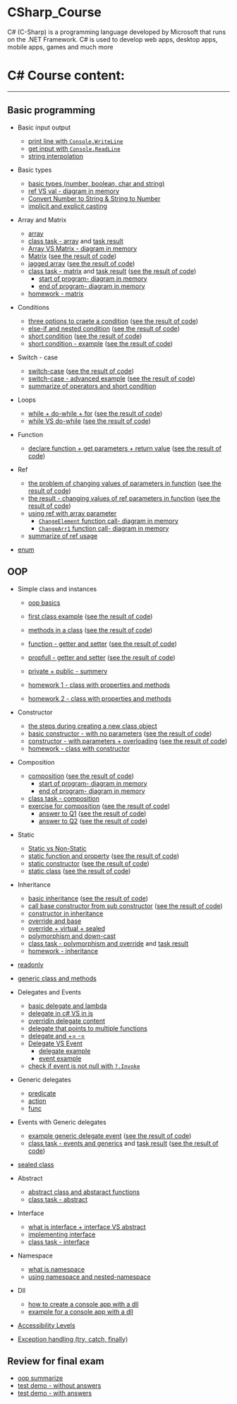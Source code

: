 # CSharp_Course
C# (C-Sharp) is a programming language developed by Microsoft that runs on the .NET Framework.  C# is used to develop web apps, desktop apps, mobile apps, games and much more

# C# Course content:
***

## Basic programming
* Basic input output
    * [print line with `Console.WriteLine`](https://github.com/bsharabi/CSharp/tree/master/Day%2001%20-%2021.10.2018/00_MyFirstSln/MyFirstProj/Program.cs)
    * [get input with `Console.ReadLine`](https://github.com/bsharabi/CSharp/tree/master/Day%2001%20-%2021.10.2018/02_readValue/readValue/Program.cs)
    * [string interpolation](https://github.com/bsharabi/CSharp/tree/master/Day%2002%20-%2029.10.2018/05_String%20Interpolation/String%20Interpolation/Program.cs)

* Basic types
    * [basic types (number, boolean, char and string)](https://github.com/bsharabi/CSharp/tree/master/Day%2001%20-%2021.10.2018/01_VarTypes/VarTypes/Program.cs)
    * [ref VS val - diagram in memory](https://github.com/bsharabi/CSharp/tree/master/Day%2001%20-%2021.10.2018/ref%20vs%20val.png)
    * [Convert Number to String & String to Number](https://github.com/bsharabi/CSharp/tree/master/Day%2002%20-%2029.10.2018/00_ConvertFromString/ConvertFromString/Program.cs)
    * [implicit and explicit casting](https://github.com/bsharabi/CSharp/tree/master/Day%2002%20-%2029.10.2018/01_Casting/Casting/Program.cs)


* Array and Matrix
    * [array](https://github.com/bsharabi/CSharp/tree/master/Day%2002%20-%2029.10.2018/03_Arrays/Arrays/Program.cs)
    * [class task - array](https://github.com/bsharabi/CSharp/tree/master/Day%2002%20-%2029.10.2018/ClassTask.md) and [task result](https://github.com/bsharabi/CSharp/tree/master/Day%2002%20-%2029.10.2018/04_Class%20Task%20Result/Class%20Task%20Result/Program.cs)
    * [Array VS Matrix - diagram in memory](https://github.com/bsharabi/CSharp/tree/master/Day%2003%20-%2005.11.2018/memory_snapshot_1.png)
    * [Matrix](https://github.com/bsharabi/CSharp/tree/master/Day%2003%20-%2005.11.2018/00_Matrix/00_Matrix/Program.cs) ([see the result of code](https://github.com/bsharabi/CSharp/tree/master/Day%2003%20-%2005.11.2018/00_Matrix/result.png))
    * [jagged array](https://github.com/bsharabi/CSharp/tree/master/Day%2003%20-%2005.11.2018/01_jugged%20array/01_jugged%20array/Program.cs) ([see the result of code](https://github.com/bsharabi/CSharp/tree/master/Day%2003%20-%2005.11.2018/01_jugged%20array/result.png))
    * [class task - matrix](https://github.com/bsharabi/CSharp/tree/master/Day%2003%20-%2005.11.2018/ClassTask.md) and [task result](https://github.com/bsharabi/CSharp/tree/master/Day%2003%20-%2005.11.2018/02_class%20task%20result/02_class%20task%20result/Program.cs) ([see the result of code](https://github.com/bsharabi/CSharp/tree/master/Day%2003%20-%2005.11.2018/02_class%20task%20result/result.png))
        * [start of program- diagram in memory](https://github.com/bsharabi/CSharp/tree/master/Day%2003%20-%2005.11.2018/02_class%20task%20result/step0.png)
        * [end of program- diagram in memory](https://github.com/bsharabi/CSharp/tree/master/Day%2003%20-%2005.11.2018/02_class%20task%20result/step1.png)
    * [homework - matrix](https://github.com/bsharabi/CSharp/tree/master/Day%2003%20-%2005.11.2018/Home%20work.pdf)
* Conditions
    * [three options to craete a condition](https://github.com/bsharabi/CSharp/tree/master/Day%2004%20-%2012.11.2018/00_Conditions/00_Conditions/Program.cs) ([see the result of code](https://github.com/bsharabi/CSharp/tree/master/Day%2004%20-%2012.11.2018/00_Conditions/result.png))
    * [else-if and nested condition](https://github.com/bsharabi/CSharp/tree/master/Day%2004%20-%2012.11.2018/01_nested%20conduition/01_nested%20conduition/Program.cs) ([see the result of code](https://github.com/bsharabi/CSharp/tree/master/Day%2004%20-%2012.11.2018/01_nested%20conduition/result.png))
    * [short condition](https://github.com/bsharabi/CSharp/tree/master/Day%2004%20-%2012.11.2018/02_Short%20Condition/02_Short%20Condition/Program.cs) ([see the result of code](https://github.com/bsharabi/CSharp/tree/master/Day%2004%20-%2012.11.2018/02_Short%20Condition/result.png))
    * [short condition - example](https://github.com/bsharabi/CSharp/tree/master/Day%2004%20-%2012.11.2018/03_short%20condition%20-%20example/03_short%20condition%20-%20example/Program.cs) ([see the result of code](https://github.com/bsharabi/CSharp/tree/master/Day%2004%20-%2012.11.2018/03_short%20condition%20-%20example/result.png))
* Switch - case
    * [switch-case](https://github.com/bsharabi/CSharp/tree/master/Day%2004%20-%2012.11.2018/04_switch%20case/04_switch%20case/Program.cs) ([see the result of code](https://github.com/bsharabi/CSharp/tree/master/Day%2004%20-%2012.11.2018/04_switch%20case/result.png))
    * [switch-case - advanced example](https://github.com/bsharabi/CSharp/tree/master/Day%2004%20-%2012.11.2018/05_switch%20case%20-%20for%20grades/05_switch%20case%20-%20for%20grades/Program.cs) ([see the result of code](https://github.com/bsharabi/CSharp/tree/master/Day%2004%20-%2012.11.2018/05_switch%20case%20-%20for%20grades/result.png))
    * [summarize of operators and short condition](https://github.com/bsharabi/CSharp/tree/master/Day%2004%20-%2012.11.2018/operators.pdf)
* Loops
    * [while + do-while + for](https://github.com/bsharabi/CSharp/tree/master/Day%2004%20-%2012.11.2018/06_loops/06_loops/Program.cs) ([see the result of code](https://github.com/bsharabi/CSharp/tree/master/Day%2004%20-%2012.11.2018/06_loops/result.png))
    * [while VS do-while](https://github.com/bsharabi/CSharp/tree/master/Day%2004%20-%2012.11.2018/07_while%20VS%20do-while/07_while%20VS%20do-while/Program.cs) ([see the result of code](https://github.com/bsharabi/CSharp/tree/master/Day%2004%20-%2012.11.2018/07_while%20VS%20do-while/result.png))
* Function
    * [declare function + get parameters + return value](https://github.com/bsharabi/CSharp/tree/master/Day%2004%20-%2012.11.2018/08_functions/08_functions/Program.cs) ([see the result of code](https://github.com/bsharabi/CSharp/tree/master/Day%2004%20-%2012.11.2018/08_functions/result.png))
* Ref 
    * [the problem of changing values of parameters in function](https://github.com/bsharabi/CSharp/tree/master/Day%2004%20-%2012.11.2018/09_ref%20problem/09_ref%20problem/Program.cs) ([see the result of code](https://github.com/bsharabi/CSharp/tree/master/Day%2004%20-%2012.11.2018/09_ref%20problem/RESULT.png))
    * [the result - changing values of ref parameters in function](https://github.com/bsharabi/CSharp/tree/master/Day%2004%20-%2012.11.2018/10_ref/10_ref/Program.cs) ([see the result of code](https://github.com/bsharabi/CSharp/tree/master/Day%2004%20-%2012.11.2018/10_ref/result.png))
    * [using ref with array parameter](https://github.com/bsharabi/CSharp/tree/master/Day%2004%20-%2012.11.2018/11_array%20and%20ref/11_array%20and%20ref/Program.cs) 
        * [`ChangeElement` function call- diagram in memory](https://github.com/bsharabi/CSharp/tree/master/Day%2004%20-%2012.11.2018/11_array%20and%20ref/memory%20snapshot.png)
        * [`ChangeArr1` function call- diagram in memory](https://github.com/bsharabi/CSharp/tree/master/Day%2004%20-%2012.11.2018/11_array%20and%20ref/memory%20snapshot%202.png)
    * [summarize of ref usage](https://github.com/bsharabi/CSharp/tree/master/Day%2004%20-%2012.11.2018/ref%20in%20value%20type.docx) 
* [enum](https://github.com/bsharabi/CSharp/tree/master/Day%2010%20-%2031.12.2018/00_enum/program.cs)
## OOP
* Simple class and instances
    * [oop basics](https://github.com/bsharabi/CSharp/tree/master/Day%2004%20-%2012.11.2018/oop%20basics.docx) 
    * [first class example](https://github.com/bsharabi/CSharp/tree/master/Day%2004%20-%2012.11.2018/12_first%20class%20example/12_first%20class%20example/Program.cs) ([see the result of code](https://github.com/bsharabi/CSharp/tree/master/Day%2004%20-%2012.11.2018/12_first%20class%20example/result.png))
    * [methods in a class](https://github.com/bsharabi/CSharp/tree/master/Day%2004%20-%2012.11.2018/13_class%20and%20method/13_class%20and%20method/Program.cs) ([see the result of code](https://github.com/bsharabi/CSharp/tree/master/Day%2004%20-%2012.11.2018/13_class%20and%20method/result.png))
    * [function - getter and setter](https://github.com/bsharabi/CSharp/tree/master/Day%2005%20-%2019.11.2018/00_accesss/00_accesss) ([see the result of code](https://github.com/bsharabi/CSharp/tree/master/Day%2005%20-%2019.11.2018/00_accesss/result.png))
    * [propfull - getter and setter](https://github.com/bsharabi/CSharp/tree/master/Day%2005%20-%2019.11.2018/01_propfull/00_accesss) ([see the result of code](https://github.com/bsharabi/CSharp/tree/master/Day%2005%20-%2019.11.2018/01_propfull/result.png))

    * [private + public - summery](https://github.com/bsharabi/CSharp/tree/master/Day%2005%20-%2019.11.2018/private%20%2B%20public%20-%20summery.pdf) 
    * [homework 1 - class with properties and methods](https://github.com/bsharabi/CSharp/tree/master/Day%2005%20-%2019.11.2018/Homework.png) 
    * [homework 2 - class with properties and methods](https://github.com/bsharabi/CSharp/tree/master/Day%2006%20-%2026.11.2018/Homework.png)
* Constructor
    * [the steps during creating a new class object](https://github.com/bsharabi/CSharp/tree/master/Day%2006%20-%2026.11.2018/create%20object%20-%20steps.png) 
    * [basic constructor - with no parameters](https://github.com/bsharabi/CSharp/tree/master/Day%2006%20-%2026.11.2018/00_constructor/00_constructor) ([see the result of code](https://github.com/bsharabi/CSharp/tree/master/Day%2006%20-%2026.11.2018/00_constructor/result.png))
    * [constructor - with parameters + overloading](https://github.com/bsharabi/CSharp/tree/master/Day%2006%20-%2026.11.2018/01_constructor%20with%20parameters/01_constructor%20with%20parameters) ([see the result of code](https://github.com/bsharabi/CSharp/tree/master/Day%2006%20-%2026.11.2018/01_constructor%20with%20parameters/result.png))
    * [homework - class with constructor](https://github.com/bsharabi/CSharp/tree/master/Day%2007%20-%2010.12.2018/HomeWork.md)

* Composition
    * [composition](https://github.com/bsharabi/CSharp/tree/master/Day%2006%20-%2026.11.2018/02_composition/02_composition) ([see the result of code](https://github.com/bsharabi/CSharp/tree/master/Day%2006%20-%2026.11.2018/02_composition/result.png))
        * [start of program- diagram in memory](https://github.com/bsharabi/CSharp/tree/master/Day%2006%20-%2026.11.2018/02_composition/memory%20diagram%20-%20step%201.png)
        * [end of program- diagram in memory](https://github.com/bsharabi/CSharp/tree/master/Day%2006%20-%2026.11.2018/02_composition/memory%20diagram%20-%20step%202.png)
    * [class task - composition](https://github.com/bsharabi/CSharp/tree/master/Day%2006%20-%2026.11.2018/ClassTask.md) 
    * [exercise for composition](https://github.com/bsharabi/CSharp/tree/master/Day%2007%20-%2010.12.2018/OOP_composition%20-%20Exercises.pdf) ([see the result of code]())
        * [answer to Q1](https://github.com/bsharabi/CSharp/tree/master/Day%2007%20-%2010.12.2018/Q1%20-%20result/Q1%20-%20result) ([see the result of code](https://github.com/bsharabi/CSharp/tree/master/Day%2007%20-%2010.12.2018/Q1%20-%20result/result.png))
        * [answer to Q2](https://github.com/bsharabi/CSharp/tree/master/Day%2007%20-%2010.12.2018/Q2%20-%20result/Q2%20-%20result) ([see the result of code](https://github.com/bsharabi/CSharp/tree/master/Day%2007%20-%2010.12.2018/Q2%20-%20result/result.png))
* Static
    * [Static vs Non-Static](https://github.com/bsharabi/CSharp/tree/master/Day%2008%20-%2017.12.2018/00_static/README.md) 
    * [static function and property](https://github.com/bsharabi/CSharp/tree/master/Day%2008%20-%2017.12.2018/00_static/00_static) ([see the result of code](https://github.com/bsharabi/CSharp/tree/master/Day%2008%20-%2017.12.2018/00_static/result.png))
    * [static constructor](https://github.com/bsharabi/CSharp/tree/master/Day%2008%20-%2017.12.2018/01_static%20constructor/01_static%20constructor) ([see the result of code](https://github.com/bsharabi/CSharp/tree/master/Day%2008%20-%2017.12.2018/01_static%20constructor/result.png))
    * [static class](https://github.com/bsharabi/CSharp/tree/master/Day%2008%20-%2017.12.2018/02_static%20class/02_static%20class) ([see the result of code](https://github.com/bsharabi/CSharp/tree/master/Day%2008%20-%2017.12.2018/02_static%20class/result.png))



* Inheritance
    * [basic inheritance](https://github.com/bsharabi/CSharp/tree/master/Day%2008%20-%2017.12.2018/03_inheritance/03_inheritance) ([see the result of code](https://github.com/bsharabi/CSharp/tree/master/Day%2008%20-%2017.12.2018/03_inheritance/result.png))
    * [call base constructor from sub constructor](https://github.com/bsharabi/CSharp/tree/master/Day%2008%20-%2017.12.2018/04_inheritance/03_inheritance) ([see the result of code](https://github.com/bsharabi/CSharp/tree/master/Day%2008%20-%2017.12.2018/04_inheritance/result.png))
    * [constructor in inheritance](https://github.com/bsharabi/CSharp/tree/master/Day%2008%20-%2017.12.2018/Constructor%20in%20inheritance.md) 
    * [override and base](https://github.com/bsharabi/CSharp/tree/master/Day%2008%20-%2017.12.2018/override%20and%20base.md)
    * [override + virtual + sealed](https://github.com/bsharabi/CSharp/tree/master/Day%2009%20-%2024.12.2018/01_Override.md)
    * [polymorphism and down-cast](https://github.com/bsharabi/CSharp/tree/master/Day%2008%20-%2017.12.2018/polymorphism%20and%20down-cast.md)
    * [class task - polymorphism and override](https://github.com/bsharabi/CSharp/tree/master/Day%2009%20-%2024.12.2018/class%20task.pdf) and [task result](https://github.com/bsharabi/CSharp/tree/master/Day%2009%20-%2024.12.2018/class%20task%20solution/class%20task%20solution)
    * [homework - inheritance](https://github.com/bsharabi/CSharp/tree/master/Day%2009%20-%2024.12.2018/Homework.pdf)


* [readonly](https://github.com/bsharabi/CSharp/tree/master/Day%2009%20-%2024.12.2018/00_Readonly.md)
* [generic class and methods](https://github.com/bsharabi/CSharp/tree/master/Day%2009%20-%2024.12.2018/02_Generic.md)

* Delegates and Events
    * [basic delegate and lambda](https://github.com/bsharabi/CSharp/tree/master/Day%2010%20-%2031.12.2018/02_Delegates/Program.cs)
    * [delegate in c# VS in js](https://github.com/bsharabi/CSharp/tree/master/Day%2010%20-%2031.12.2018/01_function%20var%20-%20in%20c%23%20and%20in%20javascript)
    * [overridin delegate content](https://github.com/bsharabi/CSharp/tree/master/Day%2010%20-%2031.12.2018/03_Delegates/Program.cs)
    * [delegate that points to multiple functions](https://github.com/bsharabi/CSharp/tree/master/Day%2010%20-%2031.12.2018/04_Delegates/Program.cs)
    * [delegate and += -=](https://github.com/bsharabi/CSharp/tree/master/Day%2010%20-%2031.12.2018/05_Delegates/Program.cs)
    * [Delegate VS Event](https://github.com/bsharabi/CSharp/tree/master/Day%2010%20-%2031.12.2018/06_event%20vs%20delegate/README.md)
        * [delegate example](https://github.com/bsharabi/CSharp/tree/master/Day%2010%20-%2031.12.2018/06_event%20vs%20delegate/00_delegate/Program.cs)
        * [event example](https://github.com/bsharabi/CSharp/tree/master/Day%2010%20-%2031.12.2018/06_event%20vs%20delegate/01_event/Program.cs)  
    * [check if event is not null with `?.Invoke`](https://github.com/bsharabi/CSharp/tree/master/Day%2010%20-%2031.12.2018/07_handle%20null%20event/Program.cs)
* Generic delegates
    * [predicate](https://github.com/bsharabi/CSharp/tree/master/Day%2010%20-%2031.12.2018/08_generic%20delegates/01_Peredicate/Program.cs)
    * [action](https://github.com/bsharabi/CSharp/tree/master/Day%2010%20-%2031.12.2018/08_generic%20delegates/02_Action/Program.cs)
    * [func](https://github.com/bsharabi/CSharp/tree/master/Day%2010%20-%2031.12.2018/08_generic%20delegates/03_Func/Program.cs)
* Events with Generic delegates
    * [example generic delegate event](https://github.com/bsharabi/CSharp/tree/master/Day%2010%20-%2031.12.2018/09_example%20of%20car%20and%20generic%20delegate%20event/program.cs) ([see the result of code](https://github.com/bsharabi/CSharp/tree/master/Day%2010%20-%2031.12.2018/09_example%20of%20car%20and%20generic%20delegate%20event/result.png))
    * [class task - events and generics](https://github.com/bsharabi/CSharp/tree/master/Day%2011%20-%2007.01.2019/oop%20%2B%20events%20-%20class%20task.pdf) and [task result](https://github.com/bsharabi/CSharp/tree/master/Day%2011%20-%2007.01.2019/00_class%20task%20result/00_class%20task%20result) ([see the result of code](https://github.com/bsharabi/CSharp/tree/master/Day%2011%20-%2007.01.2019/result.png))
   
   
* [sealed class](https://github.com/bsharabi/CSharp/tree/master/Day%2012%20-%2014.01.2019/00_sealed%20class/README.md)

* Abstract
   * [abstract class and abstaract functions](https://github.com/bsharabi/CSharp/tree/master/Day%2012%20-%2014.01.2019/01_abstract%20class/README.md)
   * [class task - abstract](https://github.com/bsharabi/CSharp/tree/master/Day%2012%20-%2014.01.2019/02_abstract%20-%20class%20task/class%20task.png)
   
* Interface
   * [what is interface + interface VS abstract](https://github.com/bsharabi/CSharp/tree/master/Day%2012%20-%2014.01.2019/03_interface/03_interface.pdf)
   * [implementing interface](https://github.com/bsharabi/CSharp/tree/master/Day%2012%20-%2014.01.2019/03_interface/README.md)
   * [class task - interface](https://github.com/bsharabi/CSharp/tree/master/Day%2012%20-%2014.01.2019/04_interface%20-%20class%20task/ClassTask.md)
   
* Namespace
   * [what is namespace](https://github.com/bsharabi/CSharp/tree/master/Day%2012%20-%2014.01.2019/05_namespace/README.md)
   * [using namespace and nested-namespace](https://github.com/bsharabi/CSharp/tree/master/Day%2012%20-%2014.01.2019/05_namespace/00_namespace/00_namespace)

* Dll
   * [how to create a console app with a dll](https://github.com/bsharabi/CSharp/tree/master/Day%2012%20-%2014.01.2019/06_DLL/01_how%20to%20create%20a%20dll/README.md)
   * [example for a console app with a dll](https://github.com/bsharabi/CSharp/tree/master/Day%2012%20-%2014.01.2019/06_DLL/00_example)
   
   
* [Accessibility Levels](https://github.com/bsharabi/CSharp/tree/master/Day%2012%20-%2014.01.2019/07_Access%20modifiers/Accessibility%20Levels.pdf)
* [Exception handling (try, catch, finally)](https://github.com/bsharabi/CSharp/tree/master/Day%2012%20-%2014.01.2019/08_error%20handling/README.md)

## Review for final exam
* [oop summarize](https://github.com/bsharabi/CSharp/tree/master/Day%2012%20-%2014.01.2019/oop%20-%20full%20overview.pdf)
* [test demo - without answers](https://github.com/bsharabi/CSharp/tree/master/Exam%20Examples/test%20demo%20-%20without%20answers.pdf)
* [test demo - with answers](https://github.com/bsharabi/CSharp/tree/master/Exam%20Examples/test%20demo%20-%20with%20answers.pdf)



  

